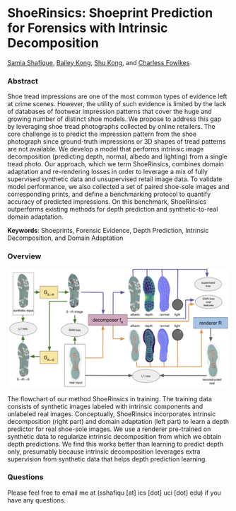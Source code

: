 # ShoeRinsics: Shoeprint Prediction for Forensics with Intrinsic Decomposition

<!-- This repo contains the official Pytorch implementation of:

[ShoeRinsics: Shoeprint Prediction for Forensics with Intrinsic Decomposition](.html) -->

[Samia Shafique](https://sites.google.com/site/samiashafique067/), [Bailey Kong](https://baileykong.com/), [Shu Kong](http://www.cs.cmu.edu/~shuk/), and [Charless Fowlkes](https://www.ics.uci.edu/~fowlkes/)

<!-- CVPR 2021 (oral)

For more details, please check our [project website](https://www.ics.uci.edu/~yunhaz5/cvpr2021/cpp.html) -->

### Abstract
Shoe tread impressions are one of the most common types of evidence left at crime scenes. However, the utility of such evidence is limited by the lack of databases of footwear impression patterns that cover the huge and growing number of distinct shoe models. We propose to address this gap by leveraging shoe tread photographs collected by online retailers. The core challenge is to predict the impression pattern from the shoe photograph since ground-truth impressions or 3D shapes of tread patterns are not available. We develop a model that performs intrinsic image decomposition (predicting depth, normal, albedo and lighting) from a single tread photo. Our approach, which we term ShoeRinsics, combines domain adaptation and re-rendering losses in order to leverage a mix of fully supervised synthetic data and unsupervised retail image data. To validate model performance, we also collected a set of paired shoe-sole images and corresponding prints, and define a benchmarking protocol to quantify accuracy of predicted impressions. On this benchmark, ShoeRinsics outperforms existing methods for depth prediction and synthetic-to-real domain adaptation.

**Keywords**: Shoeprints, Forensic Evidence, Depth Prediction, Intrinsic Decomposition, and Domain Adaptation 

### Overview 

<p align="center">
    <img src='git/figures/architecture.png' width='500'/>
</p>

The flowchart of our method ShoeRinsics in training. The training data consists of synthetic images labeled with intrinsic components and unlabeled real images. Conceptually, ShoeRinsics incorporates intrinsic decomposition (right part) and domain adaptation (left part) to learn a depth predictor for real shoe-sole images. We use a renderer pre-trained on synthetic data to regularize intrinsic decomposition from which we obtain depth predictions. We find this works better than learning to predict depth only, presumably because intrinsic decomposition leverages extra supervision from synthetic data that helps depth prediction learning.


<!-- ### Reference
If you find our work useful in your research please consider citing our paper:
```
@inproceedings{zhao2021camera,
  title={Camera Pose Matters: Improving Depth Prediction by Mitigating Pose Distribution Bias},
  author={Zhao, Yunhan and Kong, Shu and Fowlkes, Charless},
  booktitle={Proceedings of the IEEE/CVF Conference on Computer Vision and Pattern Recognition},
  pages={15759--15768},
  year={2021}
}
```

### Contents
- [Requirments](#requirements)
- [Dataset](#dataset)
- [Training](#training)
- [Evaluation](#evaluation)
- [Pretrained Models](#pretrained-models)


### Requirements
1. Python 3.6 with Ubuntu 16.04
2. Pytorch 1.1.0
3. Apex 0.1 (optional)

You also need other third-party libraries, such as numpy, pillow, torchvision, and tensorboardX (optional) to run the code. We use apex when training all models but it is not strictly required to run the code. 

### Dataset
We use InteriorNet and ScanNet in this project. The detailed data file lists are located in `dataset` folder where each file correspinds to one training/testing distribution (natural, uniform or restricted). Please download and extract the appropriate files before training.
####  Dataset Structure (e.g. interiorNet_training_natural_10800)
```
interiorNet_training_natural_10800
    | rgb
        | rgb0.png
        | ...
    | depth
        | depth0.png
        | ...
    cam_parameter.txt
```
`cam_parameter.txt` contains the intrinsics and camera pose for each sample in the subset. Feel free to sample your own distribution and train with your own data. 

### Training
All training steps use one common `train.py` file so please make sure to comment/uncomment for training with CPP, PDA, or CPP + PDA.
```bash
CUDA_VISIBLE_DEVICES=<GPU IDs> python train.py \
  --data_root=<your absolute path to InteriorNet or ScanNet> \
  --training_set_name=interiorNet_training_natural_10800 \
  --testing_set_name=interiorNet_testing_natural_1080 \
  --batch_size=12 --total_epoch_num=200 --is_train --eval_batch_size=10
```
`batch_size` and `eval_batch_size` are flexible to change given your working environment. Feel free to swap `interiorNet_training_natural_10800` and `interiorNet_testing_natural_1080` to train and test on different distributions.

### Evaluations
Evaluate the final results
```bash
CUDA_VISIBLE_DEVICES=<GPU IDs> python train.py \
  --data_root=<your absolute path to InteriorNet or ScanNet> \
  --training_set_name=interiorNet_training_natural_10800 \
  --testing_set_name=interiorNet_testing_natural_1080 \
  --eval_batch_size=10
``` 
If you want to evaluate with your own data, please create your own testing set with the dataset structure described above.

### Pretrained Models
Pretrained models will be uploaded soon. -->

### Questions
Please feel free to email me at (sshafiqu [at] ics [dot] uci [dot] edu) if you have any questions.
